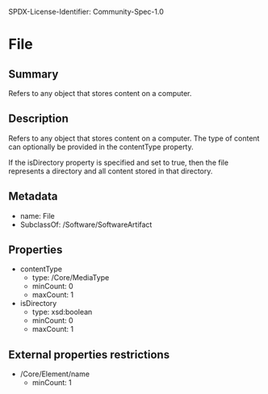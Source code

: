 SPDX-License-Identifier: Community-Spec-1.0

# File

## Summary

Refers to any object that stores content on a computer.

## Description

Refers to any object that stores content on a computer.
The type of content can optionally be provided in the contentType property.

If the isDirectory property is specified and set to true, then the file represents a directory and all content stored in that directory.

## Metadata

- name: File
- SubclassOf: /Software/SoftwareArtifact

## Properties

- contentType
  - type: /Core/MediaType
  - minCount: 0
  - maxCount: 1
- isDirectory
  - type: xsd:boolean
  - minCount: 0
  - maxCount: 1

## External properties restrictions

- /Core/Element/name
  - minCount: 1
